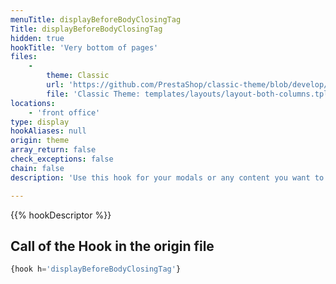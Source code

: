 ```yaml
---
menuTitle: displayBeforeBodyClosingTag
Title: displayBeforeBodyClosingTag
hidden: true
hookTitle: 'Very bottom of pages'
files:
    -
        theme: Classic
        url: 'https://github.com/PrestaShop/classic-theme/blob/develop/templates/layouts/layout-both-columns.tpl'
        file: 'Classic Theme: templates/layouts/layout-both-columns.tpl'
locations:
    - 'front office'
type: display
hookAliases: null
origin: theme
array_return: false
check_exceptions: false
chain: false
description: 'Use this hook for your modals or any content you want to load at the very end'

---
```


{{% hookDescriptor %}}

## Call of the Hook in the origin file

```php
{hook h='displayBeforeBodyClosingTag'}
```
